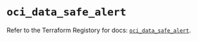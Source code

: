 # `oci_data_safe_alert`

Refer to the Terraform Registory for docs: [`oci_data_safe_alert`](https://registry.terraform.io/providers/oracle/oci/6.18.0/docs/resources/data_safe_alert).
